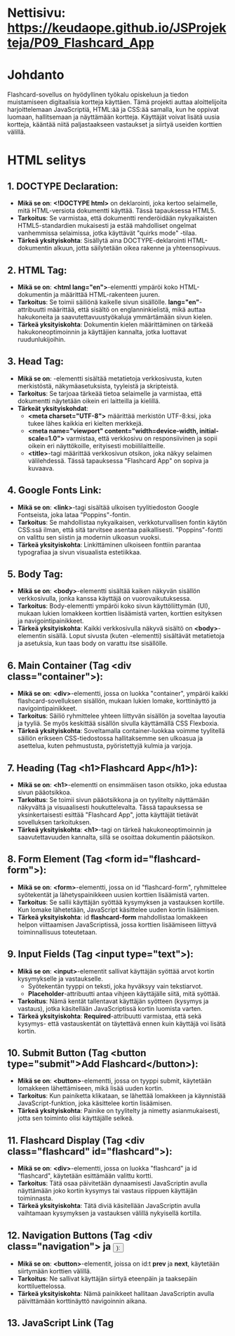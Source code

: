 # Nettisivu: https://keudaope.github.io/JSProjekteja/P09_Flashcard_App

# Johdanto

Flashcard-sovellus on hyödyllinen työkalu opiskeluun ja tiedon muistamiseen digitaalisia kortteja käyttäen. Tämä projekti auttaa aloittelijoita harjoittelemaan JavaScriptiä, HTML:ää ja CSS:ää samalla, kun he oppivat luomaan, hallitsemaan ja näyttämään kortteja. Käyttäjät voivat lisätä uusia kortteja, kääntää niitä paljastaakseen vastaukset ja siirtyä useiden korttien välillä.

# HTML selitys

## 1. DOCTYPE Declaration:

- **Mikä se on**: **&lt;!DOCTYPE html>** on deklarointi, joka kertoo selaimelle, mitä HTML-versiota dokumentti käyttää. Tässä tapauksessa HTML5.
- **Tarkoitus**: Se varmistaa, että dokumentti renderöidään nykyaikaisten HTML5-standardien mukaisesti ja estää mahdolliset ongelmat vanhemmissa selaimissa, jotka käyttävät "quirks mode" -tilaa.
- **Tärkeä yksityiskohta**: Sisällytä aina DOCTYPE-deklarointi HTML-dokumentin alkuun, jotta säilytetään oikea rakenne ja yhteensopivuus.

## 2. HTML Tag:

- **Mikä se on**: **&lt;html lang="en">**-elementti ympäröi koko HTML-dokumentin ja määrittää HTML-rakenteen juuren.
- **Tarkoitus**: Se toimii säiliönä kaikelle sivun sisällölle. **lang="en"**-attribuutti määrittää, että sisältö on englanninkielistä, mikä auttaa hakukoneita ja saavutettavuustyökaluja ymmärtämään sivun kielen.
- **Tärkeä yksityiskohta**: Dokumentin kielen määrittäminen on tärkeää hakukoneoptimoinnin ja käyttäjien kannalta, jotka luottavat ruudunlukijoihin.

## 3. Head Tag:

- **Mikä se on**: **<head>**-elementti sisältää metatietoja verkkosivusta, kuten merkistöstä, näkymäasetuksista, tyyleistä ja skripteistä.
- **Tarkoitus**: Se tarjoaa tärkeää tietoa selaimelle ja varmistaa, että dokumentti näytetään oikein eri laitteilla ja kielillä.
- **Tärkeät yksityiskohdat**:
  - **&lt;meta charset="UTF-8">** määrittää merkistön UTF-8:ksi, joka tukee lähes kaikkia eri kielten merkkejä.
  - **&lt;meta name="viewport" content="width=device-width, initial-scale=1.0">** varmistaa, että verkkosivu on responsiivinen ja sopii oikein eri näyttökoille, erityisesti mobiililaitteille.
  - **&lt;title>**-tagi määrittää verkkosivun otsikon, joka näkyy selaimen välilehdessä. Tässä tapauksessa "Flashcard App" on sopiva ja kuvaava.

## 4. Google Fonts Link:

- **Mikä se on**: **&lt;link>**-tagi sisältää ulkoisen tyylitiedoston Google Fontseista, joka lataa "Poppins"-fontin.
- **Tarkoitus**: Se mahdollistaa nykyaikaisen, verkkoturvallisen fontin käytön CSS:ssä ilman, että sitä tarvitsee asentaa paikallisesti. "Poppins"-fontti on valittu sen siistin ja modernin ulkoasun vuoksi.
- **Tärkeä yksityiskohta**: Linkittäminen ulkoiseen fonttiin parantaa typografiaa ja sivun visuaalista estetiikkaa.

## 5. Body Tag:

- **Mikä se on**: **&lt;body>**-elementti sisältää kaiken näkyvän sisällön verkkosivulla, jonka kanssa käyttäjä on vuorovaikutuksessa.
- **Tarkoitus**: Body-elementti ympäröi koko sivun käyttöliittymän (UI), mukaan lukien lomakkeen korttien lisäämistä varten, korttien esityksen ja navigointipainikkeet.
- **Tärkeä yksityiskohta**: Kaikki verkkosivulla näkyvä sisältö on **&lt;body>**-elementin sisällä. Loput sivusta (kuten **<head>**-elementti) sisältävät metatietoja ja asetuksia, kun taas body on varattu itse sisällölle.

## 6. Main Container (Tag &lt;div class="container">):

- **Mikä se on**: **&lt;div>**-elementti, jossa on luokka "container", ympäröi kaikki flashcard-sovelluksen sisällön, mukaan lukien lomake, korttinäyttö ja navigointipainikkeet.
- **Tarkoitus**: Säiliö ryhmittelee yhteen liittyvän sisällön ja soveltaa layoutia ja tyyliä. Se myös keskittää sisällön sivulla käyttämällä CSS Flexboxia.
- **Tärkeä yksityiskohta**: Soveltamalla container-luokkaa voimme tyylitellä säiliön erikseen CSS-tiedostossa hallitaksemme sen ulkoasua ja asettelua, kuten pehmustusta, pyöristettyjä kulmia ja varjoja.

## 7. Heading (Tag &lt;h1>Flashcard App&lt;/h1>):

- **Mikä se on**: **&lt;h1>**-elementti on ensimmäisen tason otsikko, joka edustaa sivun pääotsikkoa.
- **Tarkoitus**: Se toimii sivun pääotsikkona ja on tyylitelty näyttämään näkyvältä ja visuaalisesti houkuttelevalta. Tässä tapauksessa se yksinkertaisesti esittää "Flashcard App", jotta käyttäjät tietävät sovelluksen tarkoituksen.
- **Tärkeä yksityiskohta**: **&lt;h1>**-tagi on tärkeä hakukoneoptimoinnin ja saavutettavuuden kannalta, sillä se osoittaa dokumentin pääotsikon.

## 8. Form Element (Tag &lt;form id="flashcard-form">):

- **Mikä se on**: **&lt;form>**-elementti, jossa on id "flashcard-form", ryhmittelee syötekentät ja lähetyspainikkeen uusien korttien lisäämistä varten.
- **Tarkoitus**: Se sallii käyttäjän syöttää kysymyksen ja vastauksen kortille. Kun lomake lähetetään, JavaScript käsittelee uuden kortin lisäämisen.
- **Tärkeä yksityiskohta**: id **flashcard-form** mahdollistaa lomakkeen helpon viittaamisen JavaScriptissä, jossa korttien lisäämiseen liittyvä toiminnallisuus toteutetaan.

## 9. Input Fields (Tag &lt;input type="text">):

- **Mikä se on**: **&lt;input>**-elementit sallivat käyttäjän syöttää arvot kortin kysymykselle ja vastaukselle.
  - Syötekentän tyyppi on teksti, joka hyväksyy vain tekstiarvot.
  - **Placeholder**-attribuutti antaa vihjeen käyttäjälle siitä, mitä syöttää.
- **Tarkoitus**: Nämä kentät tallentavat käyttäjän syötteen (kysymys ja vastaus), jotka käsitellään JavaScriptissä kortin luomista varten.
- **Tärkeä yksityiskohta**: **Required**-attribuutti varmistaa, että sekä kysymys- että vastauskentät on täytettävä ennen kuin käyttäjä voi lisätä kortin.

## 10. Submit Button (Tag &lt;button type="submit">Add Flashcard&lt;/button>):

- **Mikä se on**: **&lt;button>**-elementti, jossa on tyyppi submit, käytetään lomakkeen lähettämiseen, mikä lisää uuden kortin.
- **Tarkoitus**: Kun painiketta klikataan, se lähettää lomakkeen ja käynnistää JavaScript-funktion, joka käsittelee kortin lisäämisen.
- **Tärkeä yksityiskohta**: Painike on tyylitelty ja nimetty asianmukaisesti, jotta sen toiminto olisi käyttäjälle selkeä.

## 11. Flashcard Display (Tag &lt;div class="flashcard" id="flashcard">):

- **Mikä se on**: **&lt;div>**-elementti, jossa on luokka "flashcard" ja id "flashcard", käytetään esittämään valittu kortti.
- **Tarkoitus**: Tätä osaa päivitetään dynaamisesti JavaScriptin avulla näyttämään joko kortin kysymys tai vastaus riippuen käyttäjän toiminnasta.
- **Tärkeä yksityiskohta**: Tätä diviä käsitellään JavaScriptin avulla vaihtamaan kysymyksen ja vastauksen välillä nykyisellä kortilla.

## 12. Navigation Buttons (Tag &lt;div class="navigation"> ja <button>):

- **Mikä se on**: **&lt;button>**-elementit, joissa on id:t **prev** ja **next**, käytetään siirtymään korttien välillä.
- **Tarkoitus**: Ne sallivat käyttäjän siirtyä eteenpäin ja taaksepäin korttiluettelossa.
- **Tärkeä yksityiskohta**: Nämä painikkeet hallitaan JavaScriptin avulla päivittämään korttinäyttö navigoinnin aikana.

## 13. JavaScript Link (Tag <script src="app.js">):

- **Mikä se on**: **&lt;script>**-elementti linkittää ulkoiseen JavaScript-tiedostoon, joka hallitsee flashcard-sovelluksen toiminnallisuutta.
- **Tarkoitus**: Se lataa skriptin, joka sallii käyttäjän lisätä uusia kortteja, navigoida niiden välillä ja vaihtaa kysymysten ja vastausten välillä.
- **Tärkeä yksityiskohta**: JavaScript-tiedoston sisällyttäminen ulkoisesti parantaa koodin ylläpidettävyyttä ja pitää sivun rakenteen ja toiminnallisuuden erillään.

# CSS selitys

# CSS Selitys

## 1. Global Reset (Valitsin \*):

- **Mikä se on**: \* (universaalivalitsin) kohdistuu kaikkiin sivun elementteihin.
- **Tarkoitus**: Tämä sääntö nollaa oletusmarginaalit ja -pehmusteet kaikilta elementeiltä varmistaakseen yhdenmukaiset välit eri selaimissa. Se asettaa myös **box-sizing: border-box;**, mikä helpottaa asettelujen hallintaa sisällyttämällä pehmusteet ja reunat elementin kokonaisleveyteen ja -korkeuteen.
- **Tärkeä yksityiskohta**: Nollaus varmistaa ennustettavan ja yhtenäisen tyylityksen marginaaleille ja pehmusteille eri selaimissa, estäen ei-toivotut väliongelmat.

## 2. Body Styling (body):

- **Mikä se on**: Tämä sääntö tyylittää &lt;body>-elementin, vaikuttaen koko sivun asetteluun ja ulkonäköön.
- **Tarkoitus**:
  - **Fontti**: **font-family: 'Poppins', sans-serif;** käyttää modernia ja selkeää fonttia Google Fontsista, parantaen tekstin luettavuutta ja visuaalista ilmettä.
  - **Taustaväri**: **background: linear-gradient(135deg, #74ebd5, #acb6e5);** luo visuaalisesti miellyttävän liukuvärin taustalle, joka antaa sivulle modernin ja raikkaan ilmeen.
  - **Asettelu**: **display: flex; justify-content: center; align-items: center;** keskittää sisällön sekä vaaka- että pystysuunnassa Flexboxin avulla.
  - **Korkeus**: **height: 100vh;** varmistaa, että body vie koko selainikkunan korkeuden, pitäen sisällön keskitettynä pystysuunnassa.
- **Tärkeä yksityiskohta**: Flexboxia käytetään sisällön helppoon keskittämiseen, ja liukuväritausta antaa sovellukselle dynaamisen ja houkuttelevan visuaalisen ilmeen.

## 3. Container Styling (.container):

- **Mikä se on**: Tämä sääntö tyylittää pääkehyskontin flashcard-sovelluksen sisällölle.
- **Tarkoitus**:
  - **Taustaväri**: **background-color: white;** luo puhtaan ja minimalistisen kontin flashcard-sisällölle, joka erottuu hyvin liukuväritaustasta.
  - **Pehmusteet**: **padding: 30px;** varmistaa, että sisällön ympärillä on riittävästi tilaa kontin sisällä.
  - **Reunojen pyöristys**: **border-radius: 12px;** lisää pyöristetyt reunat kontille, antaen sille modernin ja pehmeän ilmeen.
  - **Varjostus**: **box-shadow: 0 10px 30px rgba(0, 0, 0, 0.2);** lisää syvyyttä kontin ulkonäköön luomalla hienovaraisen varjon, joka saa kontin näyttämään hieman kohotetulta taustasta.
  - **Maksimileveys**: **max-width: 500px;** rajoittaa kontin leveyttä, pitäen sen kompaktina ja tasapainoisena isommilla näytöillä.
  - **Siirtymä**: **transition: transform 0.3s ease;** mahdollistaa pehmeän siirtymäefektin, kun konttia leijutetaan, mikä tekee vuorovaikutuksista dynaamisemmat.
- **Tärkeä yksityiskohta**: Pehmusteiden, pyöristettyjen reunojen ja pehmeän varjon yhdistelmä antaa kontin korttimaisen ulkonäön, joka on suosittu suunnittelutrendi nykyaikaisissa web-sovelluksissa.

## 4. Container Hover Effect (.container:hover):

- **Mikä se on**: Tämä sääntö pätee, kun käyttäjä leijuttaa hiirtä kontin päällä.
- **Tarkoitus**: **transform: scale(1.03);** suurentaa hieman konttia, luoden hienovaraisen zoomaustehon, kun sitä leijutetaan.
- **Tärkeä yksityiskohta**: Hover-efekti lisää vuorovaikutteisuutta ja tekee kontista dynaamisemman ilman, että se on liian hallitseva käyttäjälle.

## 5. Heading Styling (h1):

- **Mikä se on**: Tämä sääntö tyylittää pääotsikon &lt;h1>Flashcard App<&lt;/h1>.
- **Tarkoitus**:
  - **Fonttikoko**: **font-size: 2.5em;** tekee otsikosta suuren ja näkyvän, osoittaen, että se on sovelluksen pääotsikko.
  - **Väri**: **color: #333;** käyttää tummanharmaata väriä tekstille, mikä antaa hyvän kontrastin valkoista taustaa vasten olematta liian kova, kuten musta.
  - **Marginaali**: **margin-bottom: 20px;** lisää tilaa otsikon alle, erottaen sen lomakkeesta ja parantaen asettelua.
- **Tärkeä yksityiskohta**: Otsikko on suunniteltu erottumaan selkeästi, kiinnittäen käyttäjän huomion sovelluksen otsikkoon puhtaalla ja visuaalisesti miellyttävällä tavalla.

## 6. Form Layout (form):

- **Mikä se on**: Tämä sääntö määrittää lomakkeen tyylit, johon sisältyvät syötekentät ja painike flashcardien lisäämistä varten.
- **Tarkoitus**:
  - **Asettelu**: **display: flex; flex-direction: column;** järjestää lomakkeen elementit pystysuuntaiseen sarakkeeseen.
  - **Väli**: **gap: 15px;** lisää tilaa syötekenttien ja painikkeen välille, tehden lomakkeesta visuaalisesti järjestetyn ja helppokäyttöisen.
  - **Marginaali**: **margin-bottom: 20px;** tarjoaa tilaa lomakkeen ja flashcard-näytön välillä, parantaen kokonaisasettelua ja virtausta.
- **Tärkeä yksityiskohta**: Flexboxin käyttö ja elementtien välinen tila luo puhtaan, järjestetyn rakenteen, mikä tekee lomakkeesta käyttäjäystävällisen ja visuaalisesti tasapainoisen.

## 7. Input Fields Styling (input[type="text"]):

- **Mikä se on**: Tämä sääntö tyylittää syötekentät, joihin käyttäjät syöttävät flashcard-kysymyksiä ja -vastauksia.
- **Tarkoitus**:
  - **Leveys**: **width: 100%;** varmistaa, että syötekentät vievät koko lomakkeen leveyden, mikä tekee niistä helpommin käytettäviä.
  - **Pehmusteet**: **padding: 12px;** lisää tilaa syötekenttien sisälle, tehden tekstistä helpommin luettavaa ja kentistä mukavampia käyttää.
  - **Reuna**: **border: 1px solid #ccc;** lisää vaaleanharmaan reunan, joka määrittää syöttöalueen ilman, että se on liian hallitseva.
  - **Reunojen pyöristys**: **border-radius: 6px;** lisää kevyesti pyöristetyt reunat syötekentille, jotka sopivat sovelluksen moderniin suunnitteluun.
  - **Varjo**: **box-shadow: 0 2px 8px rgba(0, 0, 0, 0.1);** antaa syötekentille hienovaraisen varjon kohotetun ulkonäön aikaansaamiseksi.
  - **Siirtymä**: **transition: border-color 0.3s ease;** varmistaa sujuvan siirtymäefektin, kun syötekenttä on valittuna, parantaen vuorovaikutteisuutta.
- **Tärkeä yksityiskohta**: Syötekentät on suunniteltu toimiviksi ja visuaalisesti yhtenäisiksi sovelluksen puhtaan ja modernin suunnittelun kanssa, tehden lomakkeesta intuitiivisen ja helppokäyttöisen.

## 8. Input Focus Effect (input[type="text"]:focus):

- **Mikä se on**: Tämä sääntö pätee, kun käyttäjä keskittyy syötekenttään napsauttamalla tai napauttamalla sitä.
- **Tarkoitus**: **border-color: #28a745;** vaihtaa reunan värin vihreäksi, kun syötekenttä on valittuna, tarjoten visuaalisen palautteen käyttäjälle siitä, että kenttä on aktiivinen.
- **Tärkeä yksityiskohta**: Fokusefekti parantaa käyttökokemusta tekemällä selväksi, mikä syötekenttä on tällä hetkellä valittuna, parantaen käytettävyyttä.

## 9. Button Styling (button):

- **Mikä se on**: Tämä sääntö tyylittää "Add Flashcard" -painikkeen.
- **Tarkoitus**:
  - **Pehmuste**: **padding: 12px;** varmistaa, että painike on riittävän suuri ollakseen helposti klikattavissa.
  - **Taustaväri**: **background-color: #28a745;** asettaa elinvoimaisen vihreän taustavärin, joka viestii positiivisesta toiminnasta (lisääminen).
  - **Väri**: **color: white;** tekee painikkeen tekstistä selvästi erottuvan vihreää taustaa vasten.
  - **Reuna**: **border: none;** poistaa oletusreunan, luoden puhtaan ja modernin ilmeen.
  - **Reunojen pyöristys**: **border-radius: 6px;** lisää kevyesti pyöristetyt reunat, jotka sopivat sovelluksen yleiseen suunnitteluun.
  - **Kursorin muuttaminen**: **cursor: pointer;** vaihtaa hiiren osoittimen osoittimeen, kun painiketta leijutetaan, osoittaen, että se on klikattavissa.
  - **Siirtymä**: **transition: background-color 0.3s ease, transform 0.2s ease;** varmistaa pehmeät siirtymät, kun painiketta leijutetaan, parantaen vuorovaikutteisuutta.
- **Tärkeä yksityiskohta**: Painike on tyylitelty erottuvaksi ja vuorovaikutteiseksi, ja hover-efektit tekevät siitä käyttäjän toimintaan reagoivan ja helposti huomattavan.

## 10. Button Hover Effect (button:hover):

- **Mikä se on**: Tämä sääntö pätee, kun käyttäjä leijuttaa hiirtä painikkeen päällä.
- **Tarkoitus**:
  - **Taustaväri**: **background-color: #218838;** tummentaa painikkeen taustaa, antaen visuaalista palautetta leijutettaessa.
  - **Liike**: **transform: translateY(-2px);** siirtää painiketta hieman ylöspäin, luoden "nostoefektin".
- **Tärkeä yksityiskohta**: Hover-efekti parantaa käyttökokemusta tekemällä painikkeesta vuorovaikutteisemman ja kiinnostavamman.

## 11. Flashcard Display Styling (.flashcard):

- **Mikä se on**: Tämä sääntö tyylittää &lt;div>-elementin, jossa näytetään flashcardin kysymys tai vastaus.
- **Tarkoitus**:
  - **Taustaväri**: **background-color: #f8f9fa;** antaa flashcardille vaaleanharmaan taustavärin, joka tekee tekstistä selkeästi erottuvan ja tarjoaa pehmeän, neutraalin värin.
  - **Pehmuste**: **padding: 30px;** varmistaa, että flashcardin sisältö saa riittävästi tilaa, tehden siitä helpommin luettavan.
  - **Reunojen pyöristys**: **border-radius: 10px;** lisää pyöristetyt reunat, jotka sopivat sovelluksen moderniin ilmeeseen.
  - **Fonttikoko**: **font-size: 1.5em;** tekee flashcardin tekstistä suuren ja helposti luettavan.
  - **Väri**: **color: #333;** käyttää tummanharmaata väriä tekstille, joka tarjoaa vahvan kontrastin.
  - **Varjostus**: **box-shadow: 0 5px 15px rgba(0, 0, 0, 0.1);** lisää pehmeän varjon, antaen flashcardille hieman kohotetun ulkonäön.
  - **Kursori**: **cursor: pointer;** osoittaa, että flashcard on klikattavissa, rohkaisten vuorovaikutukseen.
  - **Siirtymä**: **transition: transform 0.3s ease;** mahdollistaa pehmeän zoomaustehosteen, kun käyttäjä leijuttaa flashcardin päällä.
- **Tärkeä yksityiskohta**: Flashcard on suunniteltu toimivaksi ja visuaalisesti miellyttäväksi, tarjoten riittävästi tilaa ja kontrastia, jotta se on helppo lukea ja käyttää.

## 12. Flashcard Hover Effect (.flashcard:hover):

- **Mikä se on**: Tämä sääntö pätee, kun käyttäjä leijuttaa hiirtä flashcardin päällä.
- **Tarkoitus**: **transform: scale(1.05);** suurentaa flashcardia hieman, luoden zoomaustehon, joka tekee siitä dynaamisemman.
- **Tärkeä yksityiskohta**: Hover-efekti parantaa sovelluksen vuorovaikutteisuutta ja rohkaisee käyttäjää klikkaamaan flashcardia vastauksen näyttämiseksi.

## 13. Navigation Buttons Container (.navigation):

- **Mikä se on**: Tämä sääntö tyylittää kontin, joka sisältää "Edellinen" ja "Seuraava" navigointipainikkeet.
- **Tarkoitus**: **display: flex; justify-content: space-between;** varmistaa, että painikkeet on sijoitettu kontin vastakkaisille puolille, luoden tasapainoisen asettelun flashcardien navigointiin.
- **Tärkeä yksityiskohta**: Flexbox-asettelu tekee painikkeista helposti saavutettavat ja hyvin sijoitetut helppoa navigointia varten.

## 14. Navigation Buttons Styling (.navigation button):

- **Mikä se on**: Tämä sääntö tyylittää painikkeet, joilla siirrytään flashcardien välillä.
- **Tarkoitus**:
  - **Taustaväri**: **background-color: #007bff;** asettaa elinvoimaisen sinisen värin, joka erottaa painikkeet.
  - **Väri**: **color: white;** varmistaa, että painikkeiden teksti on luettavissa sinistä taustaa vasten.
  - **Pehmuste**: **padding: 10px 20px;** tekee painikkeista riittävän suuria helppoa vuorovaikutusta varten.
  - **Reuna**: **border: none;** poistaa oletusreunan, antaen painikkeille puhtaan, modernin ilmeen.
  - **Reunojen pyöristys**: **border-radius: 6px;** antaa painikkeille pyöristetyt kulmat, jotka ovat yhtenäiset sovelluksen yleisen suunnittelun kanssa.
  - **Kursori**: **cursor: pointer;** osoittaa, että painikkeet ovat klikattavissa.
  - **Siirtymä**: **transition: background-color 0.3s ease;** lisää pehmeän siirtymän hover-efekteille.
- **Tärkeä yksityiskohta**: Painikkeet on tyylitelty erottuviksi ja helposti käytettäviksi, tarjoten selkeän merkinnän niiden toiminnallisuudesta.

## 15. Navigation Buttons Hover Effect (.navigation button:hover):

- **Mikä se on**: Tämä sääntö pätee, kun käyttäjä leijuttaa hiirtä navigointipainikkeiden päällä.
- **Tarkoitus**: **background-color: #0056b3;** vaihtaa taustavärin tummemmaksi siniseksi hover-efektin aikana, tarjoten käyttäjälle visuaalista palautetta.
- **Tärkeä yksityiskohta**: Hover-efekti parantaa käyttäjän vuorovaikutusta tekemällä painikkeista reagoivammat ja interaktiivisemmat.

# JavaScript selitys

## 1. DOMContentLoaded Event:

- **Mikä se on**: **document.addEventListener('DOMContentLoaded', ...)** on tapahtumankuuntelija, joka aktivoituu, kun koko HTML-dokumentti on ladattu ja jäsennelty.
- **Tarkoitus**: Se varmistaa, että kaikki HTML-elementit, kuten lomake, syötekentät, painikkeet ja flashcard-näyttö, ovat täysin ladattuja ja valmiita JavaScript-koodin käsiteltäviksi ennen skriptin suorittamisen alkamista.
- **Tärkeä yksityiskohta**: Tämä tapahtuma on ratkaiseva, jotta vältetään virheet, jotka johtuvat siitä, että yritetään käyttää DOM-elementtejä ennen kuin ne ovat saatavilla.

## 2. Selecting DOM Elements:

- **Mikä se on**: Useita muuttujia käytetään tallentamaan viittauksia keskeisiin HTML-elementteihin, joita tullaan käsittelemään:
  - **const flashcardForm = document.getElementById('flashcard-form');** valitsee lomakkeen, johon käyttäjät syöttävät kysymyksiä ja vastauksia.
  - **const questionInput = document.getElementById('question');** valitsee syötekentän, johon käyttäjät kirjoittavat flashcardin kysymyksen.
  - **const answerInput = document.getElementById('answer');** valitsee syötekentän flashcardin vastausta varten.
  - **const flashcard = document.getElementById('flashcard');** valitsee div-elementin, jossa flashcard näytetään.
  - **const prevButton = document.getElementById('prev');** ja **const nextButton = document.getElementById('next');** valitsevat edellisen ja seuraavan navigointipainikkeen.
- **Tarkoitus**: Nämä muuttujat mahdollistavat skriptin vuorovaikutuksen vastaavien elementtien kanssa, kuten syötearvojen noutamisen, nykyisen flashcardin näyttämisen tai navigointipainikkeiden käsittelyn.
- **Tärkeä yksityiskohta**: Elementtien valitseminen niiden id:n perusteella varmistaa nopean ja helpon pääsyn niiden muokkaamiseen JavaScriptissä.

## 3. Initializing Flashcards and Indexes:

- **Mikä se on**: Kaksi keskeistä muuttujaa alustetaan:
  - **let flashcards = JSON.parse(localStorage.getItem('flashcards')) || [];** lataa flashcardit selaimen localStorage-muistista tai alustaa tyhjän taulukon, jos flashcardeja ei ole olemassa.
  - **let currentIndex = 0;** seuraa, mikä flashcard on tällä hetkellä näytössä.
  - **let showAnswer = false;** hallitsee sitä, näytetäänkö flashcardin kysymys vai vastaus, kun flashcardia klikataan.
- **Tarkoitus**:
  - Flashcardien tallentaminen taulukkoon mahdollistaa niiden helpon käsittelyn ja navigoinnin.
  - **localStorage**:a käytetään flashcardien säilyttämiseen selainistuntojen välillä, jotta flashcardit säilyvät, vaikka käyttäjä sulkisi selaimen.
  - **currentIndex**:ia käytetään määrittämään, mikä flashcard näytetään, ja **showAnswer**:ia käytetään vaihtamaan kysymyksen ja vastauksen näyttämisen välillä.
- **Tärkeä yksityiskohta**: **localStorage**:n käyttö varmistaa, että flashcardit tallennetaan pysyvästi, kun taas **currentIndex** ja **showAnswer** hallitsevat näytettävän sisällön dynaamisia päivityksiä.

## 4. Adding New Flashcards (Form Submission Event Listener):

- **Mikä se on**: **flashcardForm.addEventListener('submit', ...)** kuuntelee, kun käyttäjä lähettää lomakkeen lisätäkseen uuden flashcardin.
- **Tarkoitus**: Kun lomake lähetetään, tapahtuma:
  - **Estää oletuskäyttäytymisen**: **event.preventDefault();** estää lomakkeen lähettämisen, joka päivittäisi sivun.
  - **Noutaa syötearvot**: **const question = questionInput.value.trim();** ja **const answer = answerInput.value.trim();** sieppaavat käyttäjän syöttämät kysymyksen ja vastauksen.
  - **Validoi syötteet**: Jos sekä kysymys että vastaus on annettu (ts. eivät ole tyhjiä), uusi flashcard lisätään taulukkoon: **flashcards.push({ question, answer });**.
  - **Päivittää localStorage-muistin**: Päivitetty flashcard-taulukko tallennetaan **localStorage**:en: **localStorage.setItem('flashcards', JSON.stringify(flashcards));**.
  - **Tyhjentää syötekentät**: Lähettämisen jälkeen syötekentät nollataan tyhjiksi merkkijonoiksi.
  - **Näyttää uuden flashcardin**: **currentIndex = flashcards.length - 1;** asettaa indeksin juuri lisättyyn flashcardiin ja kutsuu **displayFlashcard();** näyttämään sen.
- **Tärkeä yksityiskohta**: Tapahtumankuuntelija varmistaa, että lomakkeen lähettäminen käsitellään dynaamisesti JavaScriptillä, estäen sivun uudelleenlataukset ja mahdollistaen flashcardien reaaliaikaiset päivitykset.

## 5. Toggling Between Question and Answer (Click Event Listener on Flashcard):

- **Mikä se on**: **flashcard.addEventListener('click', ...)** kuuntelee klikkaustapahtumaa flashcardilla.
- **Tarkoitus**: Kun flashcardia klikataan, **showAnswer**-muuttuja vaihtaa arvon true ja false välillä, jolloin vaihdetaan kysymyksen ja vastauksen välillä: **showAnswer = !showAnswer;**.
- **Tärkeä yksityiskohta**: **displayFlashcard()**-funktiota kutsutaan klikkaustapahtuman jälkeen, jotta päivitetään näytettävä sisältö sen mukaan, onko **showAnswer** tosi (vastaus) vai epätosi (kysymys).

## 6. Navigating to Previous Flashcard (Click Event Listener on Previous Button):

- **Mikä se on**: **prevButton.addEventListener('click', ...)** kuuntelee, kun käyttäjä klikkaa "Edellinen"-painiketta.
- **Tarkoitus**: Kun painiketta klikataan, skripti tarkistaa, onko **currentIndex** suurempi kuin 0 varmistaakseen, että käyttäjä ei ole jo ensimmäisellä flashcardilla:
  - Jos totta, **currentIndex--** pienentää indeksiä yhdellä, siirtyen edelliseen flashcardiin.
  - **showAnswer = false;** varmistaa, että kysymys näytetään oletuksena navigoinnin jälkeen, ei vastausta.
  - Lopuksi **displayFlashcard();** päivittää flashcard-näytön.
- **Tärkeä yksityiskohta**: Tämä tapahtumankuuntelija mahdollistaa käyttäjien helpon navigoinnin taaksepäin flashcardeissa.

## 7. Navigating to Next Flashcard (Click Event Listener on Next Button):

- **Mikä se on**: **nextButton.addEventListener('click', ...)** kuuntelee, kun käyttäjä klikkaa "Seuraava"-painiketta.
- **Tarkoitus**: Kun painiketta klikataan, skripti tarkistaa, onko **currentIndex** pienempi kuin **flashcards.length - 1** varmistaakseen, että käyttäjä ei ole jo viimeisellä flashcardilla:
  - Jos totta, **currentIndex++** kasvattaa indeksiä yhdellä, siirtyen seuraavaan flashcardiin.
  - **showAnswer = false;** varmistaa, että kysymys näytetään oletuksena navigoinnin jälkeen.
  - Lopuksi **displayFlashcard();** päivittää flashcard-näytön.
- **Tärkeä yksityiskohta**: Tämä tapahtumankuuntelija mahdollistaa käyttäjien helpon navigoinnin eteenpäin flashcardeissa.

## 8. Displaying the Current Flashcard (displayFlashcard() Function):

- **Mikä se on**: **function displayFlashcard()** vastaa nykyisen flashcardin näyttämisestä **currentIndex** ja **showAnswer**-arvojen perusteella.
- **Tarkoitus**: Tämä funktio:
  - Noutaa nykyisen flashcardin **currentIndex**:n perusteella: **const currentFlashcard = flashcards[currentIndex];**.
  - Päivittää flashcard-näytön joko näyttämään kysymyksen tai vastauksen riippuen **showAnswer**-arvosta.
  - Jos taulukossa ei ole flashcardeja (esim. kun sovellus käynnistetään ensimmäistä kertaa tai kaikki flashcardit poistetaan), se näyttää oletusviestin: **flashcard.textContent = 'No flashcards available. Add a new flashcard.'**.
- **Tärkeä yksityiskohta**: Tämä funktio päivittää dynaamisesti flashcard-näyttöalueen sisällön aina, kun uusi flashcard lisätään tai käyttäjä navigoi flashcardien välillä.

## 9. Loading and Displaying Flashcards on Page Load:

- **Mikä se on**: **displayFlashcard();** kutsutaan, kun sivu alun perin ladataan, jotta ensimmäinen flashcard (tai oletusviesti, jos flashcardeja ei ole) näytetään.
- **Tarkoitus**: Tämä varmistaa, että kun käyttäjä avaa sovelluksen, viimeisin flashcard (tai viesti, joka ilmoittaa, ettei flashcardeja ole) näytetään välittömästi.
- **Tärkeä yksityiskohta**: Tämä lopullinen kutsu **displayFlashcard()**:lle varmistaa, että sovellus on toiminnallinen ja visuaalisesti valmis käyttäjän vuorovaikutukselle heti, kun sivu avataan.
